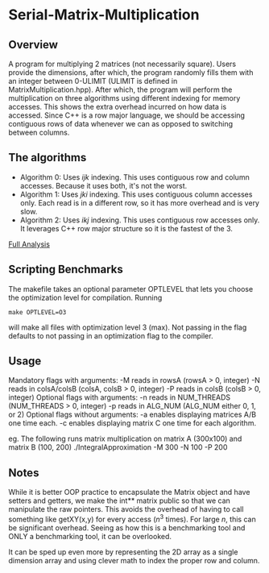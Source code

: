 # Serial-Matrix-Multiplication

## Overview
A program for multiplying 2 matrices (not necessarily square). Users provide the dimensions, after which, the program randomly fills them with an integer between 0-ULIMIT (ULIMIT is defined in MatrixMultiplication.hpp). After which, the program will perform the multiplication on three algorithms using different indexing for memory accesses. This shows the extra overhead incurred on how data is accessed. Since C++ is a row major language, we should be accessing contiguous rows of data whenever we can as opposed to switching between columns.

## The algorithms
- Algorithm 0: Uses *ijk* indexing. This uses contiguous row and column accesses. Because it uses both, it's not the worst.
- Algorithm 1: Uses *jki* indexing. This uses contiguous column accesses only. Each read is in a different row, so it has more overhead and is very slow. 
- Algorithm 2: Uses *ikj* indexing. This uses contiguous row accesses only. It leverages C++ row major structure so it is the fastest of the 3.

[Full Analysis](./Serial_Matrix_Multiplication_Report.pdf)

## Scripting Benchmarks
The makefile takes an optional parameter OPTLEVEL that lets you choose the optimization level for compilation. Running 
```
make OPTLEVEL=O3
```
will make all files with optimization level 3 (max). Not passing in the flag defaults to not passing in an optimization flag to the compiler.

## Usage

Mandatory flags with arguments:
  -M reads in rowsA         (rowsA          > 0, integer)
  -N reads in colsA/colsB   (colsA, colsB   > 0, integer)
  -P reads in colsB         (colsB          > 0, integer)
Optional flags with arguments:
  -n reads in NUM_THREADS   (NUM_THREADS    > 0, integer)
  -p reads in ALG_NUM       (ALG_NUM either 0, 1, or 2)
Optional flags without arguments:
  -a enables displaying matrices A/B one time each.
  -c enables displaying matrix C one time for each algorithm.

eg. The following runs matrix multiplication on matrix A (300x100) and matrix B (100, 200)
./IntegralApproximation -M 300 -N 100 -P 200

## Notes
While it is better OOP practice to encapsulate the Matrix object and have setters and getters, we make the int** matrix public so that we can manipulate the raw pointers. This avoids the overhead of having to call something like getXY(x,y) for every access (*n*<sup>3</sup> times). For large *n*, this can be significant overhead. Seeing as how this is a benchmarking tool and ONLY a benchmarking tool, it can be overlooked.

It can be sped up even more by representing the 2D array as a single dimension array and using clever math to index the proper row and column.
